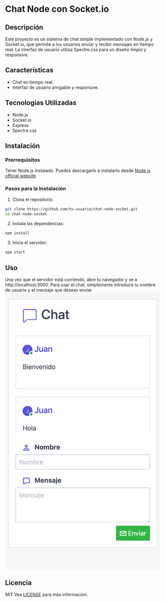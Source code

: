# Chat Node con Socket.io

## Descripción
Este proyecto es un sistema de chat simple implementado con Node.js y Socket.io, que permite a los usuarios enviar y recibir mensajes en tiempo real. La interfaz de usuario utiliza Spectre.css para un diseño limpio y responsive.

## Características
- Chat en tiempo real.
- Interfaz de usuario amigable y responsive.

## Tecnologías Utilizadas
- Node.js
- Socket.io
- Express
- Spectre.css

## Instalación

### Prerrequisitos
Tener Node.js instalado. Puedes descargarlo e instalarlo desde [Node.js official website](https://nodejs.org/).

### Pasos para la Instalación
1. Clona el repositorio:
```bash
git clone https://github.com/tu-usuario/chat-node-socket.git
cd chat-node-socket
```

2. Instala las dependencias:
```bash
npm install
```

3. Inicia el servidor:
```bash 
npm start
```

## Uso
Una vez que el servidor está corriendo, abre tu navegador y ve a http://localhost:3000. Para usar el chat, simplemente introduce tu nombre de usuario y el mensaje que deseas enviar.
![](/docs/img/localhost_3000_iPhone%20SE.png)

## Licencia
MIT
Vea [LICENSE](/LICENSE.txt) para más información.